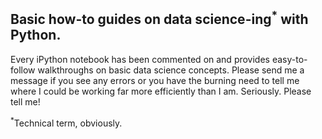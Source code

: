 ## Basic how-to guides on data science-ing<sup>*</sup> with Python.

Every iPython notebook has been commented on and provides easy-to-follow walkthroughs on basic data science concepts. Please send me a message if you see any errors or you have the burning need to tell me where I could be working far more efficiently than I am. Seriously. Please tell me!

<sup>*</sup>Technical term, obviously.
